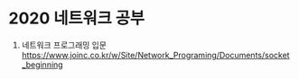 # 2020 네트워크 공부

1. 네트워크 프로그래밍 입문
   https://www.joinc.co.kr/w/Site/Network_Programing/Documents/socket_beginning
